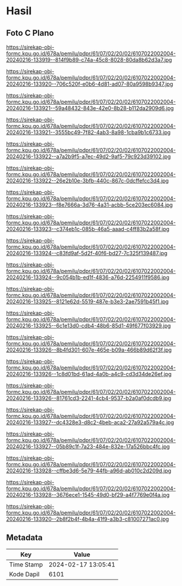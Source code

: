 # Hasil

## Foto C Plano

https://sirekap-obj-formc.kpu.go.id/678a/pemilu/pdpr/61/07/02/20/02/6107022002004-20240216-133919--814f9b89-c74a-45c8-8028-80da8b62d3a7.jpg

https://sirekap-obj-formc.kpu.go.id/678a/pemilu/pdpr/61/07/02/20/02/6107022002004-20240216-133920--706c520f-e0b6-4d81-ad07-80a9598b9347.jpg

https://sirekap-obj-formc.kpu.go.id/678a/pemilu/pdpr/61/07/02/20/02/6107022002004-20240216-133921--59a48432-843e-42e0-8b28-b112da2909d6.jpg

https://sirekap-obj-formc.kpu.go.id/678a/pemilu/pdpr/61/07/02/20/02/6107022002004-20240216-133921--3555bc49-7f82-4ab3-8a98-1cba9b1c6733.jpg

https://sirekap-obj-formc.kpu.go.id/678a/pemilu/pdpr/61/07/02/20/02/6107022002004-20240216-133922--a7a2b9f5-a7ec-49d2-9af5-79c923d39102.jpg

https://sirekap-obj-formc.kpu.go.id/678a/pemilu/pdpr/61/07/02/20/02/6107022002004-20240216-133922--26e2b10e-3bfb-440c-867c-0dcffefcc3d4.jpg

https://sirekap-obj-formc.kpu.go.id/678a/pemilu/pdpr/61/07/02/20/02/6107022002004-20240216-133923--f8e7666a-3d76-4a31-acbb-5ce203ec6084.jpg

https://sirekap-obj-formc.kpu.go.id/678a/pemilu/pdpr/61/07/02/20/02/6107022002004-20240216-133923--c374eb1c-085b-46a5-aaad-c4ff83b2a58f.jpg

https://sirekap-obj-formc.kpu.go.id/678a/pemilu/pdpr/61/07/02/20/02/6107022002004-20240216-133924--c83fd9af-5d2f-40f6-bd27-7c325f139487.jpg

https://sirekap-obj-formc.kpu.go.id/678a/pemilu/pdpr/61/07/02/20/02/6107022002004-20240216-133924--9c054b1b-ed1f-4836-a76d-2254911f9586.jpg

https://sirekap-obj-formc.kpu.go.id/678a/pemilu/pdpr/61/07/02/20/02/6107022002004-20240216-133925--8121e62d-5519-487e-b3e3-2ae7591b45f1.jpg

https://sirekap-obj-formc.kpu.go.id/678a/pemilu/pdpr/61/07/02/20/02/6107022002004-20240216-133925--6c1e13d0-cdb4-48b6-85d1-49f677f03929.jpg

https://sirekap-obj-formc.kpu.go.id/678a/pemilu/pdpr/61/07/02/20/02/6107022002004-20240216-133926--8b4fd301-607e-465e-b09a-466b89d62f3f.jpg

https://sirekap-obj-formc.kpu.go.id/678a/pemilu/pdpr/61/07/02/20/02/6107022002004-20240216-133926--1c8d01bd-61ad-4a0b-a4c9-cd3d34de26ef.jpg

https://sirekap-obj-formc.kpu.go.id/678a/pemilu/pdpr/61/07/02/20/02/6107022002004-20240216-133926--81761cd3-2241-4cb4-9537-b2a0af0dcdb9.jpg

https://sirekap-obj-formc.kpu.go.id/678a/pemilu/pdpr/61/07/02/20/02/6107022002004-20240216-133927--dc4328e3-d8c2-4beb-aca2-27a92a579a4c.jpg

https://sirekap-obj-formc.kpu.go.id/678a/pemilu/pdpr/61/07/02/20/02/6107022002004-20240216-133927--05b89c1f-7a23-484e-832e-17a526bbc4fc.jpg

https://sirekap-obj-formc.kpu.go.id/678a/pemilu/pdpr/61/07/02/20/02/6107022002004-20240216-133928--cffbe3d6-5e79-44fb-a96d-ab010c2d209d.jpg

https://sirekap-obj-formc.kpu.go.id/678a/pemilu/pdpr/61/07/02/20/02/6107022002004-20240216-133928--3676ece1-1545-49d0-bf29-a4f7769e0f4a.jpg

https://sirekap-obj-formc.kpu.go.id/678a/pemilu/pdpr/61/07/02/20/02/6107022002004-20240216-133920--2b8f2b4f-4b4a-41f9-a3b3-c81007271ac0.jpg


## Metadata

| Key        | Value               |
| ---------- | ------------------- |
| Time Stamp | 2024-02-17 13:05:41 |
| Kode Dapil | 6101                |




